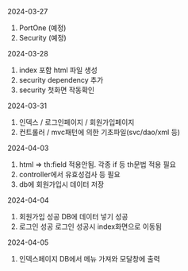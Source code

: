 2024-03-27 

1. PortOne (예정)
2. Security (예정)

2024-03-28
1. index 포함 html 파일 생성
2. security dependency 추가
3. security 첫화면 작동확인


2024-03-31
1. 인덱스 / 로그인페이지 / 회원가입페이지
2. 컨트롤러 / mvc패턴에 의한 기초파일(svc/dao/xml 등)

2024-04-03
1. html => th:field 적용안됨. 각종 if 등 th문법 적용 필요
2. controller에서 유효성검사 등 필요
3. db에 회원가입시 데이터 저장

2024-04-04
1. 회원가입 성공
  DB에 데이터 넣기 성공
2. 로그인 성공
  로그인 성공시 index화면으로 이동됨

2024-04-05
1. 인덱스페이지
  DB에서 메뉴 가져와 모달창에 출력
